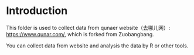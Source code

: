 # Introduction
This folder is used to collect data from qunaer website（去哪儿网）: https://www.qunar.com/, which is forked from Zuobangbang.

You can collect data from website and analysis the data by R or other tools.
